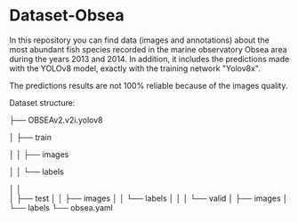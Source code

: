 # Dataset-Obsea
In this repository you can find data (images and annotations) about the most abundant fish species recorded in the marine observatory Obsea area during the years 2013 and 2014. In addition, it includes the predictions made with the YOLOv8 model, exactly with the training network "Yolov8x".

The predictions results are not 100% reliable because of the images quality.

Dataset structure:

├── OBSEAv2.v2i.yolov8

│   ├── train

│   │     ├── images

│   │     └── labels

│   │   
│   ├── test
│   │     ├── images
│   │     └── labels
│   │
│   └── valid
│          ├── images
│          └── labels
└── obsea.yaml
